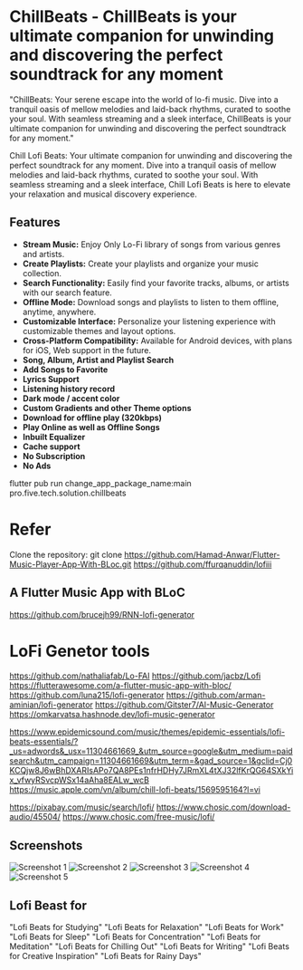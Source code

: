 # ChillBeats - ChillBeats is your ultimate companion for unwinding and discovering the perfect soundtrack for any moment

"ChillBeats: Your serene escape into the world of lo-fi music. Dive into a tranquil oasis of mellow melodies and laid-back rhythms, curated to soothe your soul. With seamless streaming and a sleek interface, ChillBeats is your ultimate companion for unwinding and discovering the perfect soundtrack for any moment."


Chill Lofi Beats: Your ultimate companion for unwinding and discovering the perfect soundtrack for any moment. Dive into a tranquil oasis of mellow melodies and laid-back rhythms, curated to soothe your soul. With seamless streaming and a sleek interface, Chill Lofi Beats is here to elevate your relaxation and musical discovery experience.

## Features

- **Stream Music:** Enjoy Only Lo-Fi library of songs from various genres and artists.
- **Create Playlists:** Create your playlists and organize your music collection.
- **Search Functionality:** Easily find your favorite tracks, albums, or artists with our search feature.
- **Offline Mode:** Download songs and playlists to listen to them offline, anytime, anywhere.
- **Customizable Interface:** Personalize your listening experience with customizable themes and layout options.
- **Cross-Platform Compatibility:** Available for Android devices, with plans for iOS, Web support in the future.
- **Song, Album, Artist and Playlist Search**
- **Add Songs to Favorite**
- **Lyrics Support**
- **Listening history record**
- **Dark mode / accent color**
- **Custom Gradients and other Theme options**
- **Download for offline play (320kbps)**
- **Play Online as well as Offline Songs**
- **Inbuilt Equalizer**
- **Cache support**
- **No Subscription**
- **No Ads**

flutter pub run change_app_package_name:main pro.five.tech.solution.chillbeats


# Refer 
Clone the repository: git clone https://github.com/Hamad-Anwar/Flutter-Music-Player-App-With-BLoc.git
https://github.com/ffurqanuddin/lofiii
## A Flutter Music App with BLoC
https://github.com/brucejh99/RNN-lofi-generator


# LoFi Genetor tools
https://github.com/nathaliafab/Lo-FAI
https://github.com/jacbz/Lofi
https://flutterawesome.com/a-flutter-music-app-with-bloc/
https://github.com/luna215/lofi-generator
https://github.com/arman-aminian/lofi-generator
https://github.com/Gitster7/AI-Music-Generator
https://omkarvatsa.hashnode.dev/lofi-music-generator

https://www.epidemicsound.com/music/themes/epidemic-essentials/lofi-beats-essentials/?_us=adwords&_usx=11304661669_&utm_source=google&utm_medium=paidsearch&utm_campaign=11304661669&utm_term=&gad_source=1&gclid=Cj0KCQjw8J6wBhDXARIsAPo7QA8PEs1nfrHDHy7JRmXL4tXJ32lfKrQG64SXkYix_vfwyRSvcpWSx14aAha8EALw_wcB
https://music.apple.com/vn/album/chill-lofi-beats/1569595164?l=vi

https://pixabay.com/music/search/lofi/
https://www.chosic.com/download-audio/45504/
https://www.chosic.com/free-music/lofi/
## Screenshots

![Screenshot 1](assets/screenshot1.jpg)
![Screenshot 2](assets/screenshot2.jpg)
![Screenshot 3](assets/screenshot3.jpg)
![Screenshot 4](assets/screenshot4.jpg)
![Screenshot 5](assets/screenshot5.jpg)

## Lofi Beast for
"Lofi Beats for Studying"
"Lofi Beats for Relaxation"
"Lofi Beats for Work"
"Lofi Beats for Sleep"
"Lofi Beats for Concentration"
"Lofi Beats for Meditation"
"Lofi Beats for Chilling Out"
"Lofi Beats for Writing"
"Lofi Beats for Creative Inspiration"
"Lofi Beats for Rainy Days"

